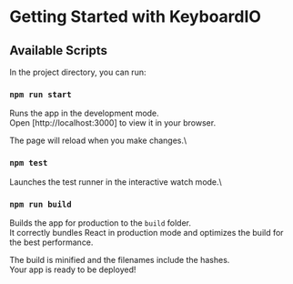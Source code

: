 # Getting Started with KeyboardIO

## Available Scripts

In the project directory, you can run:

### `npm run start`

Runs the app in the development mode.\
Open [http://localhost:3000] to view it in your browser.

The page will reload when you make changes.\

### `npm test`

Launches the test runner in the interactive watch mode.\

### `npm run build`

Builds the app for production to the `build` folder.\
It correctly bundles React in production mode and optimizes the build for the best performance.

The build is minified and the filenames include the hashes.\
Your app is ready to be deployed!
